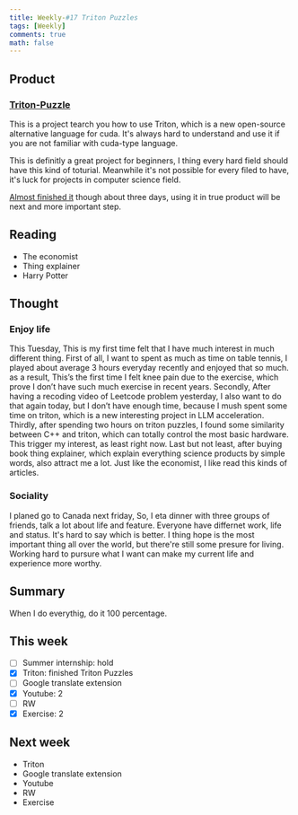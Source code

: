 ```yaml
---
title: Weekly-#17 Triton Puzzles
tags: [Weekly]
comments: true
math: false
---
```


## Product
### [Triton-Puzzle](https://github.com/srush/Triton-Puzzles)
This is a project tearch you how to use Triton, which is a new open-source alternative language for cuda. It's always hard to understand and use it if you are not familiar with cuda-type language.

This is definitly a great project for beginners, I thing every hard field should have this kind of toturial. Meanwhile it's not possible for every filed to have, it's luck for projects in computer science field.

[Almost finished it](https://github.com/wa008/Triton-Puzzles-Solution) though about three days, using it in true product will be next and more important step.

## Reading
+ The economist
+ Thing explainer
+ Harry Potter

## Thought 
### Enjoy life
This Tuesday, This is my first time felt that I have much interest in much different thing.
First of all, I want to spent as much as time on table tennis, I played about average 3 hours everyday recently and enjoyed that so much. as a result, This’s the first time I felt knee pain due to the exercise, which prove I don’t have such much exercise in recent years. Secondly, After having a recoding video of Leetcode problem yesterday, I also want to do that again today, but I don’t have enough time, because I mush spent some time on triton, which is a new interesting project in LLM acceleration. Thirdly, after spending two hours on triton puzzles, I found some similarity between C++ and triton, which can totally control the most basic hardware. This trigger my interest, as least right now. Last but not least, after buying book thing explainer, which explain everything science products by simple words, also attract me a lot. Just like the economist, I like read this kinds of articles. 

### Sociality
I planed go to Canada next friday, So, I eta dinner with three groups of friends, talk a lot about life and feature. Everyone have differnet work, life and status. It's hard to say which is better. I thing hope is the most important thing all over the world, but there're still some presure for living. Working hard to pursure what I want can make my current life and experience more worthy.

## Summary
When I do everythig, do it 100 percentage.

## This week
- [ ] Summer internship: hold
- [x] Triton: finished Triton Puzzles
- [ ] Google translate extension
- [x] Youtube: 2
- [ ] RW
- [x] Exercise: 2

## Next week
+ Triton
+ Google translate extension
+ Youtube
+ RW
+ Exercise